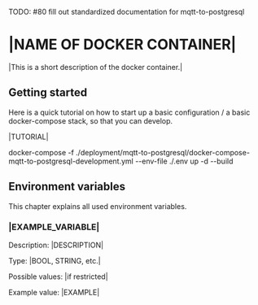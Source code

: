TODO: #80 fill out standardized documentation for mqtt-to-postgresql

# |NAME OF DOCKER CONTAINER|

|This is a short description of the docker container.|

## Getting started

Here is a quick tutorial on how to start up a basic configuration / a basic docker-compose stack, so that you can develop.

|TUTORIAL|

docker-compose -f ./deployment/mqtt-to-postgresql/docker-compose-mqtt-to-postgresql-development.yml --env-file ./.env up -d --build

## Environment variables

This chapter explains all used environment variables.

### |EXAMPLE_VARIABLE|

Description: |DESCRIPTION|

Type: |BOOL, STRING, etc.|

Possible values: |if restricted|

Example value: |EXAMPLE|